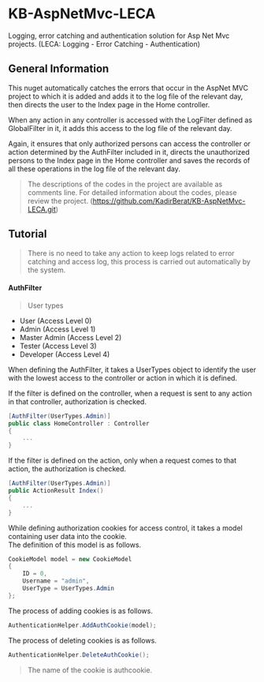 # KB-AspNetMvc-LECA
 Logging, error catching and authentication solution for Asp Net Mvc projects. 
 (LECA: Logging - Error Catching - Authentication)

## General Information
 This nuget automatically catches the errors that occur in the AspNet MVC project to which it is added and adds it to the log file of the relevant day, then directs the user to the Index page in the Home controller. </br>

 When any action in any controller is accessed with the LogFilter defined as GlobalFilter in it, it adds this access to the log file of the relevant day. </br>
 
 Again, it ensures that only authorized persons can access the controller or action determined by the AuthFilter included in it, directs the unauthorized persons to the Index page in the Home controller and saves the records of all these operations in the log file of the relevant day. </br>
 > The descriptions of the codes in the project are available as comments line. For detailed information about the codes, please review the project. (https://github.com/KadirBerat/KB-AspNetMvc-LECA.git)

## Tutorial
> There is no need to take any action to keep logs related to error catching and access log, this process is carried out automatically by the system.

#### AuthFilter
> User types </br>
- User (Access Level 0)
- Admin (Access Level 1)
- Master Admin (Access Level 2)
- Tester (Access Level 3)
- Developer (Access Level 4) </br>

When defining the AuthFilter, it takes a UserTypes object to identify the user with the lowest access to the controller or action in which it is defined.</br>

If the filter is defined on the controller, when a request is sent to any action in that controller, authorization is checked.
```csharp
[AuthFilter(UserTypes.Admin)]
public class HomeController : Controller
{
    ...
}
```
If the filter is defined on the action, only when a request comes to that action, the authorization is checked.
```csharp
[AuthFilter(UserTypes.Admin)]
public ActionResult Index()
{
    ...
}
```
While defining authorization cookies for access control, it takes a model containing user data into the cookie. </br>
The definition of this model is as follows.
```csharp
CookieModel model = new CookieModel
{
    ID = 0,
    Username = "admin",
    UserType = UserTypes.Admin
};
```
The process of adding cookies is as follows.
```csharp
AuthenticationHelper.AddAuthCookie(model);
```
The process of deleting cookies is as follows.
```csharp
AuthenticationHelper.DeleteAuthCookie();
```
> The name of the cookie is authcookie.

